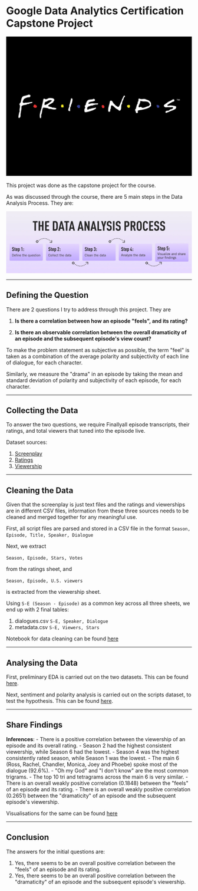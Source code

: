 # Google Data Analytics Certification Capstone Project

![Friends](images/friends.jpg)

This project was done as the capstone project for the course.

As was discussed through the course, there are 5 main steps in the Data Analysis Process. They are:

![Steps](images/data_analysis_process.jpg)

---

## Defining the Question

There are 2 questions I try to address through this project. They are

1. **Is there a correlation between how an episode "feels", and its rating?**

2. **Is there an observable correlation between the overall dramaticity of an episode and the subsequent episode's view count?**

To make the problem statement as subjective as possible, the term "feel" is taken as a combination of the average polarity and subjectivity of each line of dialogue, for each character. 

Similarly, we measure the "drama" in an episode by taking the mean and standard deviation of polarity and subjectivity of each episode, for each character.

---

## Collecting the Data

To answer the two questions, we require Finallyall episode transcripts, their ratings, and total viewers that tuned into the episode live. 

Dataset sources:

1. [Screenplay](https://www.kaggle.com/datasets/blessondensil294/friends-tv-series-screenplay-script)
2. [Ratings](https://www.kaggle.com/datasets/rezaghari/friends-series-dataset)
3. [Viewership](https://www.kaggle.com/datasets/ruchi798/friends-tv-show-all-seasons-and-episodes-data)

---

## Cleaning the Data

Given that the screenplay is just text files and the ratings and viewerships are in different CSV files, information from these three sources needs to be cleaned and merged together for any meaningful use.

First, all script files are parsed and stored in a CSV file in the format
`Season, Episode, Title, Speaker, Dialogue`

Next, we extract 

`Season, Episode, Stars, Votes`

from the ratings sheet, and

`Season, Episode, U.S. viewers`

is extracted from the viewership sheet.

Using `S-E (Season - Episode)` as a common key across all three sheets, we end up with 2 final tables:

1. dialogues.csv `S-E, Speaker, Dialogue`
2. metadata.csv `S-E, Viewers, Stars`

Notebook for data cleaning can be found [here](preprocessing.ipynb)

---

## Analysing the Data

First, preliminary EDA is carried out on the two datasets. This can be found [here](EDA.ipynb).

Next, sentiment and polarity analysis is carried out on the scripts dataset, to test the hypothesis. This can be found [here](analysis.ipynb).

---

## Share Findings

**Inferences**:
    - There is a positive correlation between the viewership of an episode and its overall rating.
    - Season 2 had the highest consistent viewership, while Season 6 had the lowest.
    - Season 4 was the highest consistently rated season, while Season 1 was the lowest.
    - The main 6 (Ross, Rachel, Chandler, Monica, Joey and Phoebe) spoke most of the dialogue (92.6%).
    - "Oh my God" and "I don't know" are the most common trigrams.
    - The top 10 tri and tetragrams across the main 6 is very similar.
    - There is an overall weakly positive correlation (0.1848) between the "feels" of an episode and its rating.
    - There is an overall weakly positive correlation (0.2651) between the "dramaticity" of an episode and the subsequent episode's viewership.

Visualisations for the same can be found [here](analysis.ipynb)


---

## Conclusion

The answers for the initial questions are:

1. Yes, there seems to be an overall positive correlation between the "feels" of an episode and its rating.
2. Yes, there seems to be an overall positive correlation between the "dramaticity" of an episode and the subsequent episode's viewership.
